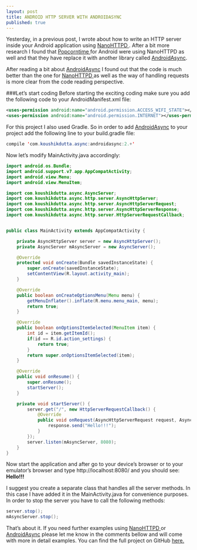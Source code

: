 ```yaml
---
layout: post
title: ANDROID HTTP SERVER WITH ANDROIDASYNC
published: true
---
```


Yesterday, in a previous post, I wrote about how to write an HTTP server inside your Android application using <a href="https://github.com/NanoHttpd/nanohttpd" target="_blank"> NanoHTTPD </a>. After a bit more research I found that <a href="https://popcorntime.io/" target="_blank"> Popcorntime </a> for Android were using NanoHTTPD as well and that they have replace it with another library called <a href="https://github.com/koush/AndroidAsync" target="_blank">AndroidAsync</a>.

After reading a bit about <a href="https://github.com/koush/AndroidAsync" target="_blank">AndroidAsync</a> I found out that the code is much better than the one for <a href="https://github.com/NanoHttpd/nanohttpd" target="_blank"> NanoHTTPD </a> as well as the way of handling requests is more clear from the code reading perspective.

###Let’s start coding
Before starting the exciting coding make sure you add the following code to your AndroidManifest.xml file:

```xml
<uses-permission android:name="android.permission.ACCESS_WIFI_STATE"></uses-permission>
<uses-permission android:name="android.permission.INTERNET"></uses-permission>
```

For this project I also used Gradle. So in order to add <a href="https://github.com/koush/AndroidAsync" target="_blank">AndroidAsync</a> to your project add the following line to your build.gradle file:

```java
compile 'com.koushikdutta.async:androidasync:2.+'
```

Now let’s modify MainActivity.java accordingly:

```java
import android.os.Bundle;
import android.support.v7.app.AppCompatActivity;
import android.view.Menu;
import android.view.MenuItem;

import com.koushikdutta.async.AsyncServer;
import com.koushikdutta.async.http.server.AsyncHttpServer;
import com.koushikdutta.async.http.server.AsyncHttpServerRequest;
import com.koushikdutta.async.http.server.AsyncHttpServerResponse;
import com.koushikdutta.async.http.server.HttpServerRequestCallback;


public class MainActivity extends AppCompatActivity {

    private AsyncHttpServer server = new AsyncHttpServer();
    private AsyncServer mAsyncServer = new AsyncServer();

    @Override
    protected void onCreate(Bundle savedInstanceState) {
        super.onCreate(savedInstanceState);
        setContentView(R.layout.activity_main);
    }

    @Override
    public boolean onCreateOptionsMenu(Menu menu) {
        getMenuInflater().inflate(R.menu.menu_main, menu);
        return true;
    }

    @Override
    public boolean onOptionsItemSelected(MenuItem item) {
        int id = item.getItemId();
        if(id == R.id.action_settings) {
            return true;
        }
        return super.onOptionsItemSelected(item);
    }

    @Override
    public void onResume() {
        super.onResume();
        startServer();
    }

    private void startServer() {
        server.get("/", new HttpServerRequestCallback() {
            @Override
            public void onRequest(AsyncHttpServerRequest request, AsyncHttpServerResponse response) {
                response.send("Hello!!!");
            }
        });
        server.listen(mAsyncServer, 8080);
    }
}
```

Now start the application and after go to your device’s browser or to your emulator’s browser and type http://localhost:8080/ and you should see:
<b>
Hello!!!
</b>

I suggest you create a separate class that handles all the server methods. In this case I have added it in the MainActivity.java for convenience purposes.
In order to stop the server you have to call the following methods:

```java
server.stop();
mAsyncServer.stop();
```

That’s about it. If you need further examples using <a href="https://github.com/NanoHttpd/nanohttpd" target="_blank"> NanoHTTPD </a> or <a href="https://github.com/koush/AndroidAsync" target="_blank">AndroidAsync</a> please let me know in the comments bellow and will come with more in detail examples.
You can find the full project on GitHub <a href="https://github.com/andreivisan/AndroidAsyncHttpServer" target="_blank"> here. </a>

